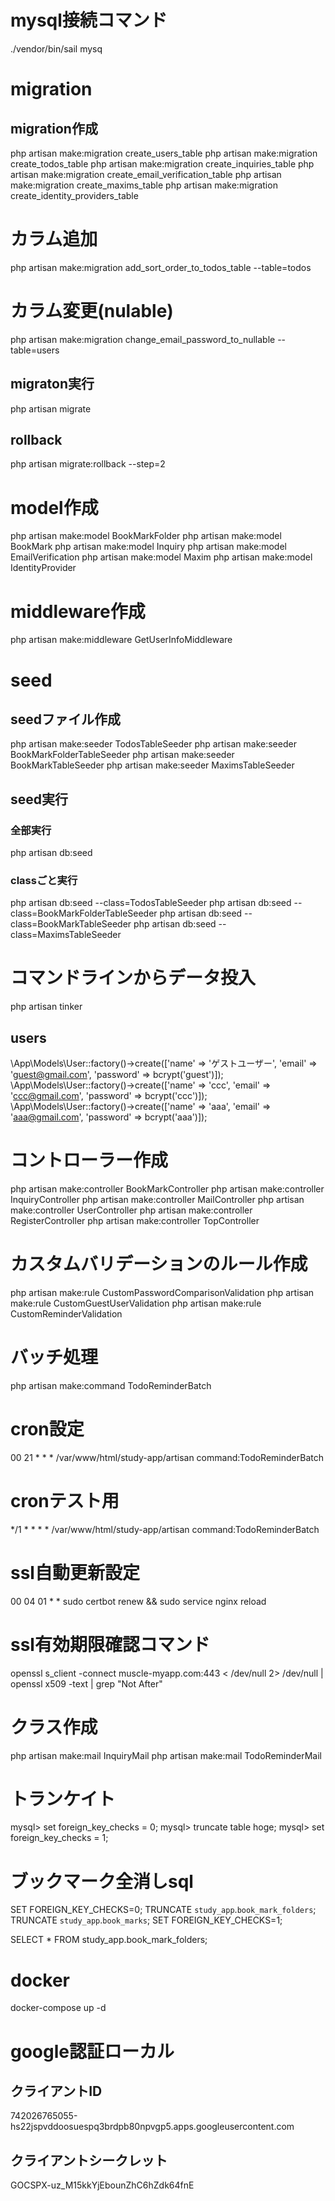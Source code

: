 # mysql接続コマンド
./vendor/bin/sail mysq

# migration
## migration作成
php artisan make:migration create_users_table
php artisan make:migration create_todos_table
php artisan make:migration create_inquiries_table
php artisan make:migration create_email_verification_table
php artisan make:migration create_maxims_table
php artisan make:migration create_identity_providers_table

# カラム追加
php artisan make:migration add_sort_order_to_todos_table --table=todos

# カラム変更(nulable)
php artisan make:migration change_email_password_to_nullable --table=users

## migraton実行
php artisan migrate
## rollback
php artisan migrate:rollback --step=2

# model作成
php artisan make:model BookMarkFolder
php artisan make:model BookMark
php artisan make:model Inquiry
php artisan make:model EmailVerification
php artisan make:model Maxim
php artisan make:model IdentityProvider


# middleware作成
php artisan make:middleware GetUserInfoMiddleware

# seed
## seedファイル作成
php artisan make:seeder TodosTableSeeder
php artisan make:seeder BookMarkFolderTableSeeder
php artisan make:seeder BookMarkTableSeeder
php artisan make:seeder MaximsTableSeeder

## seed実行
### 全部実行
php artisan db:seed
### classごと実行
php artisan db:seed --class=TodosTableSeeder
php artisan db:seed --class=BookMarkFolderTableSeeder
php artisan db:seed --class=BookMarkTableSeeder
php artisan db:seed --class=MaximsTableSeeder


# コマンドラインからデータ投入
php artisan tinker
## users
\App\Models\User::factory()->create(['name' => 'ゲストユーザー', 'email' => 'guest@gmail.com', 'password' => bcrypt('guest')]);
\App\Models\User::factory()->create(['name' => 'ccc', 'email' => 'ccc@gmail.com', 'password' => bcrypt('ccc')]);
\App\Models\User::factory()->create(['name' => 'aaa', 'email' => 'aaa@gmail.com', 'password' => bcrypt('aaa')]);

# コントローラー作成
php artisan make:controller BookMarkController
php artisan make:controller InquiryController
php artisan make:controller MailController
php artisan make:controller UserController
php artisan make:controller RegisterController
php artisan make:controller TopController


# カスタムバリデーションのルール作成
php artisan make:rule CustomPasswordComparisonValidation
php artisan make:rule CustomGuestUserValidation
php artisan make:rule CustomReminderValidation

# バッチ処理
php artisan make:command TodoReminderBatch
# cron設定
00 21 * * * /var/www/html/study-app/artisan command:TodoReminderBatch
# cronテスト用
*/1 * * * * /var/www/html/study-app/artisan command:TodoReminderBatch
# ssl自動更新設定
00 04 01 * * sudo certbot renew && sudo service nginx reload 
# ssl有効期限確認コマンド
openssl s_client -connect muscle-myapp.com:443 < /dev/null 2> /dev/null | openssl x509 -text | grep "Not After"


# クラス作成
php artisan make:mail InquiryMail
php artisan make:mail TodoReminderMail


# トランケイト
mysql> set foreign_key_checks = 0;
mysql> truncate table hoge;
mysql> set foreign_key_checks = 1;

#  ブックマーク全消しsql
SET FOREIGN_KEY_CHECKS=0;
TRUNCATE `study_app`.`book_mark_folders`;
TRUNCATE `study_app`.`book_marks`;
SET FOREIGN_KEY_CHECKS=1;

SELECT * FROM study_app.book_mark_folders;

# docker 
docker-compose up -d

# google認証ローカル
## クライアントID
742026765055-hs22jspvddoosuespq3brdpb80npvgp5.apps.googleusercontent.com
## クライアントシークレット
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
